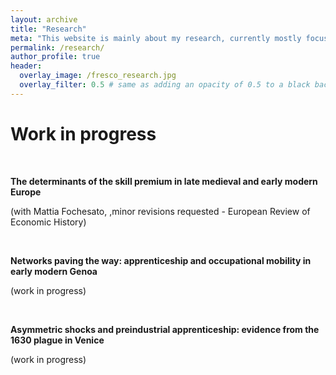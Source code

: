 ```yaml
---
layout: archive
title: "Research"
meta: "This website is mainly about my research, currently mostly focused on the history of early modern Italian labour markets."
permalink: /research/
author_profile: true
header:
  overlay_image: /fresco_research.jpg
  overlay_filter: 0.5 # same as adding an opacity of 0.5 to a black background
---
```


Work in progress
======

<br>

**The determinants of the skill premium in late medieval and early modern Europe**

(with Mattia Fochesato, ,minor revisions requested - European Review of Economic History)

<br>


**Networks paving the way: apprenticeship and occupational mobility in early modern Genoa** 

(work in progress)


<br>

**Asymmetric shocks and preindustrial apprenticeship: evidence from the 1630 plague in Venice**

(work in progress)

